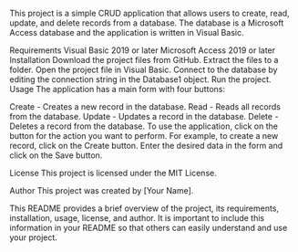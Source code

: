 This project is a simple CRUD application that allows users to create, read, update, and delete records from a database. The database is a Microsoft Access database and the application is written in Visual Basic.

Requirements
Visual Basic 2019 or later
Microsoft Access 2019 or later
Installation
Download the project files from GitHub.
Extract the files to a folder.
Open the project file in Visual Basic.
Connect to the database by editing the connection string in the Database1 object.
Run the project.
Usage
The application has a main form with four buttons:

Create - Creates a new record in the database.
Read - Reads all records from the database.
Update - Updates a record in the database.
Delete - Deletes a record from the database.
To use the application, click on the button for the action you want to perform. For example, to create a new record, click on the Create button. Enter the desired data in the form and click on the Save button.

License
This project is licensed under the MIT License.

Author
This project was created by [Your Name].

This README provides a brief overview of the project, its requirements, installation, usage, license, and author. It is important to include this information in your README so that others can easily understand and use your project.